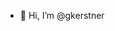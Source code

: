 - 👋 Hi, I’m @gkerstner


<!---
gkerstner/gkerstner is a ✨ special ✨ repository because its `README.md` (this file) appears on your GitHub profile.
You can click the Preview link to take a look at your changes.
--->
